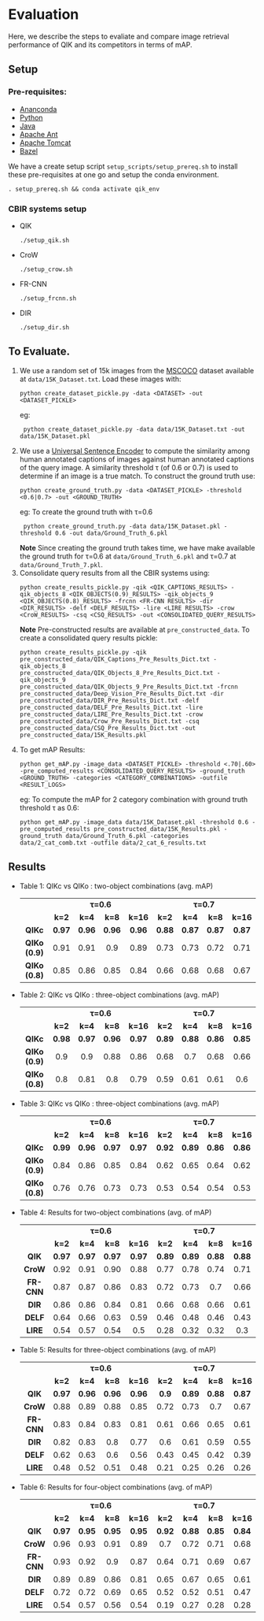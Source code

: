 # Evaluation
Here, we describe the steps to evaliate and compare image retrieval performance of QIK and its competitors in terms of mAP. 

## Setup
### Pre-requisites:
* [Ananconda](https://docs.anaconda.com/anaconda/install/)
* [Python](https://www.python.org/downloads/release/python-360/)
* [Java](https://www.java.com/en/download/)
* [Apache Ant](https://ant.apache.org/bindownload.cgi)
* [Apache Tomcat](https://tomcat.apache.org/download-90.cgi)
* [Bazel](https://docs.bazel.build/versions/master/install-ubuntu.html)

We have a create setup script `setup_scripts/setup_prereq.sh` to install these pre-requisites at one go and setup the conda environment.
```
. setup_prereq.sh && conda activate qik_env
```

### CBIR systems setup 
* QIK
    ```
    ./setup_qik.sh 
    ```
* CroW
    ```
    ./setup_crow.sh
    ```
* FR-CNN
    ```
    ./setup_frcnn.sh 
    ```
* DIR
    ```
    ./setup_dir.sh
    ```
## To Evaluate.
1. We use a random set of 15k images from the [MSCOCO](https://cocodataset.org/#home) dataset available at `data/15K_Dataset.txt`. Load these images with:  
    ```
    python create_dataset_pickle.py -data <DATASET> -out <DATASET_PICKLE> 
    ```
   eg: 
   ```
    python create_dataset_pickle.py -data data/15K_Dataset.txt -out data/15K_Dataset.pkl 
    ```
2. We use a [Universal Sentence Encoder](https://tfhub.dev/google/universal-sentence-encoder/1) to compute the similarity among human annotated captions of images against human annotated captions of the query image. A similarity threshold τ (of 0.6 or 0.7) is used to determine if an image is a true match. To construct the ground truth use:
    ```
    python create_ground_truth.py -data <DATASET_PICKLE> -threshold <0.6|0.7> -out <GROUND_TRUTH> 
    ```
   eg: To create the ground truth with τ=0.6
   ```
    python create_ground_truth.py -data data/15K_Dataset.pkl -threshold 0.6 -out data/Ground_Truth_6.pkl
    ```
   **Note** Since creating the ground truth takes time, we have make available the ground truth for τ=0.6 at `data/Ground_Truth_6.pkl` and τ=0.7 at `data/Ground_Truth_7.pkl`.
3. Consolidate query results from all the CBIR systems using:
    ```
    python create_results_pickle.py -qik <QIK_CAPTIONS_RESULTS> -qik_objects_8 <QIK_OBJECTS(0.9)_RESULTS> -qik_objects_9 <QIK_OBJECTS(0.8)_RESULTS> -frcnn <FR-CNN RESULTS> -dir <DIR_RESULTS> -delf <DELF_RESULTS> -lire <LIRE RESULTS> -crow <CroW_RESULTS> -csq <CSQ_RESULTS> -out <CONSOLIDATED_QUERY_RESULTS> 
    ```
   **Note** Pre-constructed results are available at `pre_constructed_data`. To create a consolidated query results pickle:
    ```
    python create_results_pickle.py -qik pre_constructed_data/QIK_Captions_Pre_Results_Dict.txt -qik_objects_8 pre_constructed_data/QIK_Objects_8_Pre_Results_Dict.txt -qik_objects_9 pre_constructed_data/QIK_Objects_9_Pre_Results_Dict.txt -frcnn pre_constructed_data/Deep_Vision_Pre_Results_Dict.txt -dir pre_constructed_data/DIR_Pre_Results_Dict.txt -delf pre_constructed_data/DELF_Pre_Results_Dict.txt -lire pre_constructed_data/LIRE_Pre_Results_Dict.txt -crow pre_constructed_data/Crow_Pre_Results_Dict.txt -csq pre_constructed_data/CSQ_Pre_Results_Dict.txt -out pre_constructed_data/15K_Results.pkl
    ```
4. To get mAP Results:
    ```
    python get_mAP.py -image_data <DATASET_PICKLE> -threshold <.70|.60> -pre_computed_results <CONSOLIDATED_QUERY_RESULTS> -ground_truth <GROUND_TRUTH> -categories <CATEGORY_COMBINATIONS> -outfile <RESULT_LOGS> 
    ```
    eg: To compute the mAP for 2 category combination with ground truth threshold τ as 0.6:
    ```
    python get_mAP.py -image_data data/15K_Dataset.pkl -threshold 0.6 -pre_computed_results pre_constructed_data/15K_Results.pkl -ground_truth data/Ground_Truth_6.pkl -categories data/2_cat_comb.txt -outfile data/2_cat_6_results.txt
    ```

## Results
* Table 1:  QIKc vs QIKo : two-object combinations (avg. mAP)
    <table>
        <tr>
            <td rowspan="2"></td>
            <td align="center" colspan="4"><b>τ=0.6</b></td>
            <td align="center" colspan="4"><b>τ=0.7</b></td>
        </tr>
        <tr>
            <td align="center"><b>k=2</b></td>
            <td align="center"><b>k=4</b></td>
            <td align="center"><b>k=8</b></td>
            <td align="center"><b>k=16</b></td>
            <td align="center"><b>k=2</b></td>
            <td align="center"><b>k=4</b></td>
            <td align="center"><b>k=8</b></td>
            <td align="center"><b>k=16</b></td>
        </tr>
        <tr>
            <td align="center"><b>QIKc</b></td>
            <td align="center"><b>0.97</b></td>
            <td align="center"><b>0.96</b></td>
            <td align="center"><b>0.96</b></td>
            <td align="center"><b>0.96</b></td>
            <td align="center"><b>0.88</b></td>
            <td align="center"><b>0.87</b></td>
            <td align="center"><b>0.87</b></td>
            <td align="center"><b>0.87</b></td>
        </tr>
        <tr>
            <td align="center"><b>QIKo (0.9)</b></td>
            <td align="center">0.91</td>
            <td align="center">0.91</td>
            <td align="center">0.9</td>
            <td align="center">0.89</td>
            <td align="center">0.73</td>
            <td align="center">0.73</td>
            <td align="center">0.72</td>
            <td align="center">0.71</td>
        </tr>
        <tr>
            <td align="center"><b>QIKo (0.8)</b></td>
            <td align="center">0.85</td>
            <td align="center">0.86</td>
            <td align="center">0.85</td>
            <td align="center">0.84</td>
            <td align="center">0.66</td>
            <td align="center">0.68</td>
            <td align="center">0.68</td>
            <td align="center">0.67</td>
        </tr>
    </table>

* Table 2:  QIKc vs QIKo : three-object combinations (avg. mAP)
    <table>
        <tr>
            <td rowspan="2"></td>
            <td align="center" colspan="4"><b>τ=0.6</b></td>
            <td align="center" colspan="4"><b>τ=0.7</b></td>
        </tr>
        <tr>
            <td align="center"><b>k=2</b></td>
            <td align="center"><b>k=4</b></td>
            <td align="center"><b>k=8</b></td>
            <td align="center"><b>k=16</b></td>
            <td align="center"><b>k=2</b></td>
            <td align="center"><b>k=4</b></td>
            <td align="center"><b>k=8</b></td>
            <td align="center"><b>k=16</b></td>
        </tr>
        <tr>
            <td align="center"><b>QIKc</b></td>
            <td align="center"><b>0.98</b></td>
            <td align="center"><b>0.97</b></td>
            <td align="center"><b>0.96</b></td>
            <td align="center"><b>0.97</b></td>
            <td align="center"><b>0.89</b></td>
            <td align="center"><b>0.88</b></td>
            <td align="center"><b>0.86</b></td>
            <td align="center"><b>0.85</b></td>
        </tr>
        <tr>
            <td align="center"><b>QIKo (0.9)</b></td>
            <td align="center">0.9</td>
            <td align="center">0.9</td>
            <td align="center">0.88</td>
            <td align="center">0.86</td>
            <td align="center">0.68</td>
            <td align="center">0.7</td>
            <td align="center">0.68</td>
            <td align="center">0.66</td>
        </tr>
        <tr>
            <td align="center"><b>QIKo (0.8)</b></td>
            <td align="center">0.8</td>
            <td align="center">0.81</td>
            <td align="center">0.8</td>
            <td align="center">0.79</td>
            <td align="center">0.59</td>
            <td align="center">0.61</td>
            <td align="center">0.61</td>
            <td align="center">0.6</td>
        </tr>
    </table>

* Table 3:  QIKc vs QIKo : three-object combinations (avg. mAP)
    <table>
        <tr>
            <td rowspan="2"></td>
            <td align="center" colspan="4"><b>τ=0.6</b></td>
            <td align="center" colspan="4"><b>τ=0.7</b></td>
        </tr>
        <tr>
            <td align="center"><b>k=2</b></td>
            <td align="center"><b>k=4</b></td>
            <td align="center"><b>k=8</b></td>
            <td align="center"><b>k=16</b></td>
            <td align="center"><b>k=2</b></td>
            <td align="center"><b>k=4</b></td>
            <td align="center"><b>k=8</b></td>
            <td align="center"><b>k=16</b></td>
        </tr>
        <tr>
            <td align="center"><b>QIKc</b></td>
            <td align="center"><b>0.99</b></td>
            <td align="center"><b>0.96</b></td>
            <td align="center"><b>0.97</b></td>
            <td align="center"><b>0.97</b></td>
            <td align="center"><b>0.92</b></td>
            <td align="center"><b>0.89</b></td>
            <td align="center"><b>0.86</b></td>
            <td align="center"><b>0.86</b></td>
        </tr>
        <tr>
            <td align="center"><b>QIKo (0.9)</b></td>
            <td align="center">0.84</td>
            <td align="center">0.86</td>
            <td align="center">0.85</td>
            <td align="center">0.84</td>
            <td align="center">0.62</td>
            <td align="center">0.65</td>
            <td align="center">0.64</td>
            <td align="center">0.62</td>
        </tr>
        <tr>
            <td align="center"><b>QIKo (0.8)</b></td>
            <td align="center">0.76</td>
            <td align="center">0.76</td>
            <td align="center">0.73</td>
            <td align="center">0.73</td>
            <td align="center">0.53</td>
            <td align="center">0.54</td>
            <td align="center">0.54</td>
            <td align="center">0.53</td>
        </tr>
    </table>

*  Table 4: Results for two-object combinations (avg. of mAP)
    <table>
        <tr>
            <td rowspan="2"></td>
            <td align="center" colspan="4"><b>τ=0.6</b></td>
            <td align="center" colspan="4"><b>τ=0.7</b></td>
        </tr>
        <tr>
            <td align="center"><b>k=2</b></td>
            <td align="center"><b>k=4</b></td>
            <td align="center"><b>k=8</b></td>
            <td align="center"><b>k=16</b></td>
            <td align="center"><b>k=2</b></td>
            <td align="center"><b>k=4</b></td>
            <td align="center"><b>k=8</b></td>
            <td align="center"><b>k=16</b></td>
        </tr>
        <tr>
            <td align="center"><b>QIK</b></td>
            <td align="center"><b>0.97</b></td>
            <td align="center"><b>0.97</b></td>
            <td align="center"><b>0.97</b></td>
            <td align="center"><b>0.97</b></td>
            <td align="center"><b>0.89</b></td>
            <td align="center"><b>0.89</b></td>
            <td align="center"><b>0.88</b></td>
            <td align="center"><b>0.88</b></td>
        </tr>
        <tr>
            <td align="center"><b>CroW</b></td>
            <td align="center">0.92</td>
            <td align="center">0.91</td>
            <td align="center">0.90</td>
            <td align="center">0.88</td>
            <td align="center">0.77</td>
            <td align="center">0.78</td>
            <td align="center">0.74</td>
            <td align="center">0.71</td>
        </tr>
        <tr>
            <td align="center"><b>FR-CNN</b></td>
            <td align="center">0.87</td>
            <td align="center">0.87</td>
            <td align="center">0.86</td>
            <td align="center">0.83</td>
            <td align="center">0.72</td>
            <td align="center">0.73</td>
            <td align="center">0.7</td>
            <td align="center">0.66</td>
        </tr>
        <tr>
            <td align="center"><b>DIR</b></td>
            <td align="center">0.86</td>
            <td align="center">0.86</td>
            <td align="center">0.84</td>
            <td align="center">0.81</td>
            <td align="center">0.66</td>
            <td align="center">0.68</td>
            <td align="center">0.66</td>
            <td align="center">0.61</td>
        </tr>
        <tr>
            <td align="center"><b>DELF</b></td>
            <td align="center">0.64</td>
            <td align="center">0.66</td>
            <td align="center">0.63</td>
            <td align="center">0.59</td>
            <td align="center">0.46</td>
            <td align="center">0.48</td>
            <td align="center">0.46</td>
            <td align="center">0.43</td>
        </tr>
        <tr>
            <td align="center"><b>LIRE</b></td>
            <td align="center">0.54</td>
            <td align="center">0.57</td>
            <td align="center">0.54</td>
            <td align="center">0.5</td>
            <td align="center">0.28</td>
            <td align="center">0.32</td>
            <td align="center">0.32</td>
            <td align="center">0.3</td>
        </tr>
    </table>

*  Table 5: Results for three-object combinations (avg. of mAP)
    <table>
        <tr>
            <td rowspan="2"></td>
            <td align="center" colspan="4"><b>τ=0.6</b></td>
            <td align="center" colspan="4"><b>τ=0.7</b></td>
        </tr>
        <tr>
            <td align="center"><b>k=2</b></td>
            <td align="center"><b>k=4</b></td>
            <td align="center"><b>k=8</b></td>
            <td align="center"><b>k=16</b></td>
            <td align="center"><b>k=2</b></td>
            <td align="center"><b>k=4</b></td>
            <td align="center"><b>k=8</b></td>
            <td align="center"><b>k=16</b></td>
        </tr>
        <tr>
            <td align="center"><b>QIK</b></td>
            <td align="center"><b>0.97</b></td>
            <td align="center"><b>0.96</b></td>
            <td align="center"><b>0.96</b></td>
            <td align="center"><b>0.96</b></td>
            <td align="center"><b>0.9</b></td>
            <td align="center"><b>0.89</b></td>
            <td align="center"><b>0.88</b></td>
            <td align="center"><b>0.87</b></td>
        </tr>
        <tr>
            <td align="center"><b>CroW</b></td>
            <td align="center">0.88</td>
            <td align="center">0.89</td>
            <td align="center">0.88</td>
            <td align="center">0.85</td>
            <td align="center">0.72</td>
            <td align="center">0.73</td>
            <td align="center">0.7</td>
            <td align="center">0.67</td>
        </tr>
        <tr>
            <td align="center"><b>FR-CNN</b></td>
            <td align="center">0.83</td>
            <td align="center">0.84</td>
            <td align="center">0.83</td>
            <td align="center">0.81</td>
            <td align="center">0.61</td>
            <td align="center">0.66</td>
            <td align="center">0.65</td>
            <td align="center">0.61</td>
        </tr>
        <tr>
            <td align="center"><b>DIR</b></td>
            <td align="center">0.82</td>
            <td align="center">0.83</td>
            <td align="center">0.8</td>
            <td align="center">0.77</td>
            <td align="center">0.6</td>
            <td align="center">0.61</td>
            <td align="center">0.59</td>
            <td align="center">0.55</td>
        </tr>
        <tr>
            <td align="center"><b>DELF</b></td>
            <td align="center">0.62</td>
            <td align="center">0.63</td>
            <td align="center">0.6</td>
            <td align="center">0.56</td>
            <td align="center">0.43</td>
            <td align="center">0.45</td>
            <td align="center">0.42</td>
            <td align="center">0.39</td>
        </tr>
        <tr>
            <td align="center"><b>LIRE</b></td>
            <td align="center">0.48</td>
            <td align="center">0.52</td>
            <td align="center">0.51</td>
            <td align="center">0.48</td>
            <td align="center">0.21</td>
            <td align="center">0.25</td>
            <td align="center">0.26</td>
            <td align="center">0.26</td>
        </tr>
    </table>

*  Table 6: Results for four-object combinations (avg. of mAP)
    <table>
        <tr>
            <td rowspan="2"></td>
            <td align="center" colspan="4"><b>τ=0.6</b></td>
            <td align="center" colspan="4"><b>τ=0.7</b></td>
        </tr>
        <tr>
            <td align="center"><b>k=2</b></td>
            <td align="center"><b>k=4</b></td>
            <td align="center"><b>k=8</b></td>
            <td align="center"><b>k=16</b></td>
            <td align="center"><b>k=2</b></td>
            <td align="center"><b>k=4</b></td>
            <td align="center"><b>k=8</b></td>
            <td align="center"><b>k=16</b></td>
        </tr>
        <tr>
            <td align="center"><b>QIK</b></td>
            <td align="center"><b>0.97</b></td>
            <td align="center"><b>0.95</b></td>
            <td align="center"><b>0.95</b></td>
            <td align="center"><b>0.95</b></td>
            <td align="center"><b>0.92</b></td>
            <td align="center"><b>0.88</b></td>
            <td align="center"><b>0.85</b></td>
            <td align="center"><b>0.84</b></td>
        </tr>
        <tr>
            <td align="center"><b>CroW</b></td>
            <td align="center">0.96</td>
            <td align="center">0.93</td>
            <td align="center">0.91</td>
            <td align="center">0.89</td>
            <td align="center">0.7</td>
            <td align="center">0.72</td>
            <td align="center">0.71</td>
            <td align="center">0.68</td>
        </tr>
        <tr>
            <td align="center"><b>FR-CNN</b></td>
            <td align="center">0.93</td>
            <td align="center">0.92</td>
            <td align="center">0.9</td>
            <td align="center">0.87</td>
            <td align="center">0.64</td>
            <td align="center">0.71</td>
            <td align="center">0.69</td>
            <td align="center">0.67</td>
        </tr>
        <tr>
            <td align="center"><b>DIR</b></td>
            <td align="center">0.89</td>
            <td align="center">0.89</td>
            <td align="center">0.86</td>
            <td align="center">0.81</td>
            <td align="center">0.65</td>
            <td align="center">0.67</td>
            <td align="center">0.65</td>
            <td align="center">0.61</td>
        </tr>
        <tr>
            <td align="center"><b>DELF</b></td>
            <td align="center">0.72</td>
            <td align="center">0.72</td>
            <td align="center">0.69</td>
            <td align="center">0.65</td>
            <td align="center">0.52</td>
            <td align="center">0.52</td>
            <td align="center">0.51</td>
            <td align="center">0.47</td>
        </tr>
        <tr>
            <td align="center"><b>LIRE</b></td>
            <td align="center">0.54</td>
            <td align="center">0.57</td>
            <td align="center">0.56</td>
            <td align="center">0.54</td>
            <td align="center">0.19</td>
            <td align="center">0.27</td>
            <td align="center">0.28</td>
            <td align="center">0.28</td>
        </tr>
    </table>
